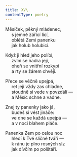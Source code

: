 ```yaml
---
title: XV\.
contentType: poetry
---
```


Měsíček, pěkný mládenec,  
     s jemně zářící lící,  
     oblétá Zemi panenku  
     jak holub holubici.

  

Když ji hled jeho políbí,  
     zvlní se ňadra její,  
     oheň se vnitřní rozkypí  
     a rty se žárem chvějí.

  

Přece se věčně upejpá,  
     ret její vždy zas chladne,  
     stoudně si vede v povzdálí —  
     a Měsíc schne a vadne.

  

Znej ty panenky jako já,  
     budeš si vést jináče:  
     ve dne se každá upejpá —  
     a v noci blahem pláče.

  

Panenka Zem po celou noc  
     hledí k Tvé sličné tváři —  
     k ránu je plno rosných slz  
     jak dívčím po polštáři.
